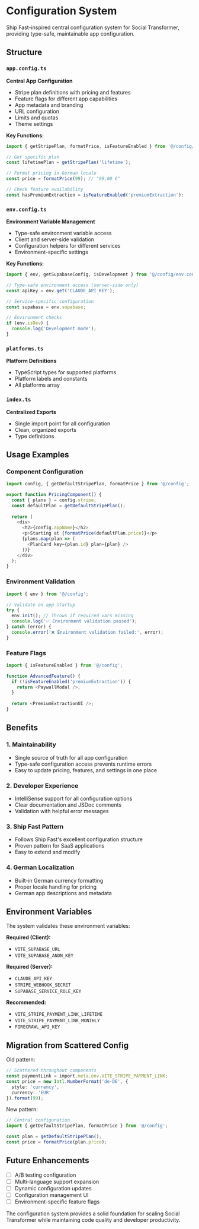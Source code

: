 # Configuration System

Ship Fast-inspired central configuration system for Social Transformer, providing type-safe, maintainable app configuration.

## Structure

### `app.config.ts`
**Central App Configuration**
- Stripe plan definitions with pricing and features
- Feature flags for different app capabilities
- App metadata and branding
- URL configuration
- Limits and quotas
- Theme settings

**Key Functions:**
```typescript
import { getStripePlan, formatPrice, isFeatureEnabled } from '@/config/app.config';

// Get specific plan
const lifetimePlan = getStripePlan('lifetime');

// Format pricing in German locale
const price = formatPrice(99); // "99,00 €"

// Check feature availability
const hasPremiumExtraction = isFeatureEnabled('premiumExtraction');
```

### `env.config.ts`
**Environment Variable Management**
- Type-safe environment variable access
- Client and server-side validation
- Configuration helpers for different services
- Environment-specific settings

**Key Functions:**
```typescript
import { env, getSupabaseConfig, isDevelopment } from '@/config/env.config';

// Type-safe environment access (server-side only)
const apiKey = env.get('CLAUDE_API_KEY');

// Service-specific configuration
const supabase = env.supabase;

// Environment checks
if (env.isDev) {
  console.log('Development mode');
}
```

### `platforms.ts` 
**Platform Definitions**
- TypeScript types for supported platforms
- Platform labels and constants
- All platforms array

### `index.ts`
**Centralized Exports**
- Single import point for all configuration
- Clean, organized exports
- Type definitions

## Usage Examples

### Component Configuration
```typescript
import config, { getDefaultStripePlan, formatPrice } from '@/config';

export function PricingComponent() {
  const { plans } = config.stripe;
  const defaultPlan = getDefaultStripePlan();
  
  return (
    <div>
      <h2>{config.appName}</h2>
      <p>Starting at {formatPrice(defaultPlan.price)}</p>
      {plans.map(plan => (
        <PlanCard key={plan.id} plan={plan} />
      ))}
    </div>
  );
}
```

### Environment Validation
```typescript
import { env } from '@/config';

// Validate on app startup
try {
  env.init(); // Throws if required vars missing
  console.log('✅ Environment validation passed');
} catch (error) {
  console.error('❌ Environment validation failed:', error);
}
```

### Feature Flags
```typescript
import { isFeatureEnabled } from '@/config';

function AdvancedFeature() {
  if (!isFeatureEnabled('premiumExtraction')) {
    return <PaywallModal />;
  }
  
  return <PremiumExtractionUI />;
}
```

## Benefits

### 1. **Maintainability**
- Single source of truth for all app configuration
- Type-safe configuration access prevents runtime errors
- Easy to update pricing, features, and settings in one place

### 2. **Developer Experience**
- IntelliSense support for all configuration options
- Clear documentation and JSDoc comments
- Validation with helpful error messages

### 3. **Ship Fast Pattern**
- Follows Ship Fast's excellent configuration structure
- Proven pattern for SaaS applications
- Easy to extend and modify

### 4. **German Localization**
- Built-in German currency formatting
- Proper locale handling for pricing
- German app descriptions and metadata

## Environment Variables

The system validates these environment variables:

**Required (Client):**
- `VITE_SUPABASE_URL`
- `VITE_SUPABASE_ANON_KEY`

**Required (Server):**
- `CLAUDE_API_KEY`
- `STRIPE_WEBHOOK_SECRET`
- `SUPABASE_SERVICE_ROLE_KEY`

**Recommended:**
- `VITE_STRIPE_PAYMENT_LINK_LIFETIME`
- `VITE_STRIPE_PAYMENT_LINK_MONTHLY`
- `FIRECRAWL_API_KEY`

## Migration from Scattered Config

Old pattern:
```typescript
// Scattered throughout components
const paymentLink = import.meta.env.VITE_STRIPE_PAYMENT_LINK;
const price = new Intl.NumberFormat('de-DE', { 
  style: 'currency', 
  currency: 'EUR' 
}).format(99);
```

New pattern:
```typescript
// Central configuration
import { getDefaultStripePlan, formatPrice } from '@/config';

const plan = getDefaultStripePlan();
const price = formatPrice(plan.price);
```

## Future Enhancements

- [ ] A/B testing configuration
- [ ] Multi-language support expansion
- [ ] Dynamic configuration updates
- [ ] Configuration management UI
- [ ] Environment-specific feature flags

The configuration system provides a solid foundation for scaling Social Transformer while maintaining code quality and developer productivity.